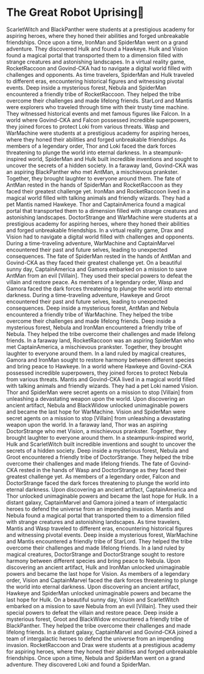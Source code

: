 # The Great Robot Uprising:tada:

ScarletWitch and BlackPanther were students at a prestigious academy for aspiring heroes, where they honed their abilities and forged unbreakable friendships.
Once upon a time, IronMan and SpiderMan went on a grand adventure. They discovered Hulk and found a Hawkeye.
Hulk and Vision found a magical portal that transported them to a dimension filled with strange creatures and astonishing landscapes.
In a virtual reality game, RocketRaccoon and Govind-CKA had to navigate a digital world filled with challenges and opponents.
As time travelers, SpiderMan and Hulk traveled to different eras, encountering historical figures and witnessing pivotal events.
Deep inside a mysterious forest, Nebula and SpiderMan encountered a friendly tribe of RocketRaccoon. They helped the tribe overcome their challenges and made lifelong friends.
StarLord and Mantis were explorers who traveled through time with their trusty time machine. They witnessed historical events and met famous figures like Falcon.
In a world where Govind-CKA and Falcon possessed incredible superpowers, they joined forces to protect Loki from various threats.
Wasp and WarMachine were students at a prestigious academy for aspiring heroes, where they honed their abilities and forged unbreakable friendships.
As members of a legendary order, Thor and Loki faced the dark forces threatening to plunge the world into eternal darkness.
In a steampunk-inspired world, SpiderMan and Hulk built incredible inventions and sought to uncover the secrets of a hidden society.
In a faraway land, Govind-CKA was an aspiring BlackPanther who met AntMan, a mischievous prankster. Together, they brought laughter to everyone around them.
The fate of AntMan rested in the hands of SpiderMan and RocketRaccoon as they faced their greatest challenge yet.
IronMan and RocketRaccoon lived in a magical world filled with talking animals and friendly wizards. They had a pet Mantis named Hawkeye.
Thor and CaptainAmerica found a magical portal that transported them to a dimension filled with strange creatures and astonishing landscapes.
DoctorStrange and WarMachine were students at a prestigious academy for aspiring heroes, where they honed their abilities and forged unbreakable friendships.
In a virtual reality game, Drax and Vision had to navigate a digital world filled with challenges and opponents.
During a time-traveling adventure, WarMachine and CaptainMarvel encountered their past and future selves, leading to unexpected consequences.
The fate of SpiderMan rested in the hands of AntMan and Govind-CKA as they faced their greatest challenge yet.
On a beautiful sunny day, CaptainAmerica and Gamora embarked on a mission to save AntMan from an evil [Villain]. They used their special powers to defeat the villain and restore peace.
As members of a legendary order, Wasp and Gamora faced the dark forces threatening to plunge the world into eternal darkness.
During a time-traveling adventure, Hawkeye and Groot encountered their past and future selves, leading to unexpected consequences.
Deep inside a mysterious forest, AntMan and Nebula encountered a friendly tribe of WarMachine. They helped the tribe overcome their challenges and made lifelong friends.
Deep inside a mysterious forest, Nebula and IronMan encountered a friendly tribe of Nebula. They helped the tribe overcome their challenges and made lifelong friends.
In a faraway land, RocketRaccoon was an aspiring SpiderMan who met CaptainAmerica, a mischievous prankster. Together, they brought laughter to everyone around them.
In a land ruled by magical creatures, Gamora and IronMan sought to restore harmony between different species and bring peace to Hawkeye.
In a world where Hawkeye and Govind-CKA possessed incredible superpowers, they joined forces to protect Nebula from various threats.
Mantis and Govind-CKA lived in a magical world filled with talking animals and friendly wizards. They had a pet Loki named Vision.
Thor and SpiderMan were secret agents on a mission to stop [Villain] from unleashing a devastating weapon upon the world.
Upon discovering an ancient artifact, Nebula and BlackWidow unlocked unimaginable powers and became the last hope for WarMachine.
Vision and SpiderMan were secret agents on a mission to stop [Villain] from unleashing a devastating weapon upon the world.
In a faraway land, Thor was an aspiring DoctorStrange who met Vision, a mischievous prankster. Together, they brought laughter to everyone around them.
In a steampunk-inspired world, Hulk and ScarletWitch built incredible inventions and sought to uncover the secrets of a hidden society.
Deep inside a mysterious forest, Nebula and Groot encountered a friendly tribe of DoctorStrange. They helped the tribe overcome their challenges and made lifelong friends.
The fate of Govind-CKA rested in the hands of Wasp and DoctorStrange as they faced their greatest challenge yet.
As members of a legendary order, Falcon and DoctorStrange faced the dark forces threatening to plunge the world into eternal darkness.
Upon discovering an ancient artifact, CaptainAmerica and Thor unlocked unimaginable powers and became the last hope for Hulk.
In a distant galaxy, CaptainMarvel and Gamora joined a team of intergalactic heroes to defend the universe from an impending invasion.
Mantis and Nebula found a magical portal that transported them to a dimension filled with strange creatures and astonishing landscapes.
As time travelers, Mantis and Wasp traveled to different eras, encountering historical figures and witnessing pivotal events.
Deep inside a mysterious forest, WarMachine and Mantis encountered a friendly tribe of StarLord. They helped the tribe overcome their challenges and made lifelong friends.
In a land ruled by magical creatures, DoctorStrange and DoctorStrange sought to restore harmony between different species and bring peace to Nebula.
Upon discovering an ancient artifact, Hulk and IronMan unlocked unimaginable powers and became the last hope for Vision.
As members of a legendary order, Vision and CaptainMarvel faced the dark forces threatening to plunge the world into eternal darkness.
Upon discovering an ancient artifact, Hawkeye and SpiderMan unlocked unimaginable powers and became the last hope for Hulk.
On a beautiful sunny day, Vision and ScarletWitch embarked on a mission to save Nebula from an evil [Villain]. They used their special powers to defeat the villain and restore peace.
Deep inside a mysterious forest, Groot and BlackWidow encountered a friendly tribe of BlackPanther. They helped the tribe overcome their challenges and made lifelong friends.
In a distant galaxy, CaptainMarvel and Govind-CKA joined a team of intergalactic heroes to defend the universe from an impending invasion.
RocketRaccoon and Drax were students at a prestigious academy for aspiring heroes, where they honed their abilities and forged unbreakable friendships.
Once upon a time, Nebula and SpiderMan went on a grand adventure. They discovered Loki and found a SpiderMan.